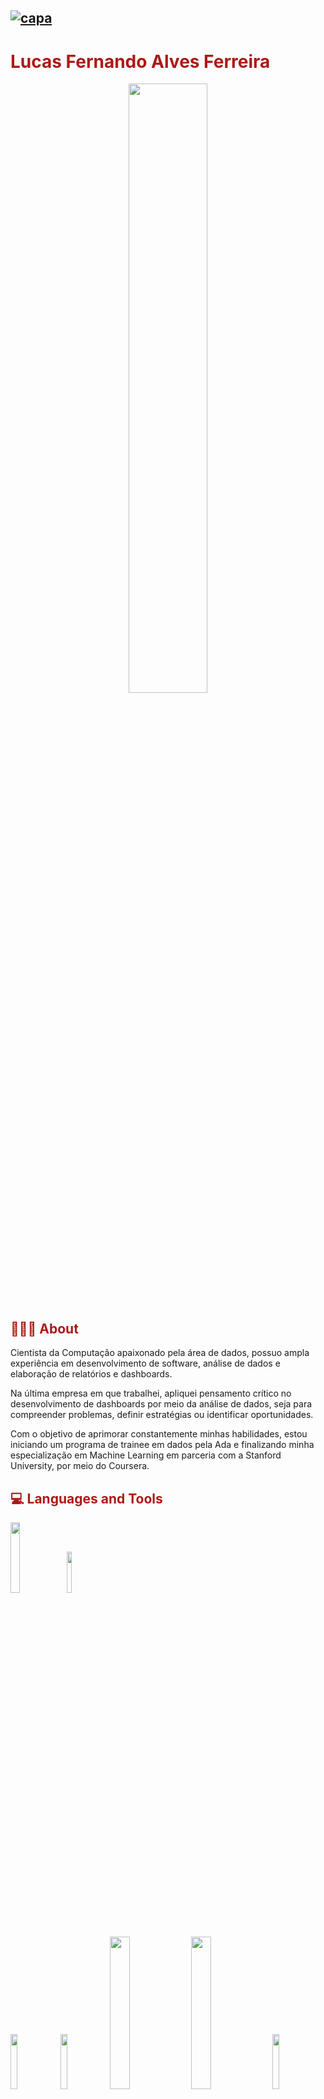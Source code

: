 [![capa](https://cdn.discordapp.com/attachments/1167794667132297257/1167875357580464229/Sem_titulo.png?ex=654fb7af&is=653d42af&hm=bdffe293927aa532de1e1756fd10a5432275d6739b1d95a05475c70f67e32006&)](https://github.com/lfaferreira?tab=repositories)
---
 # <font Color="#ac1917">Lucas Fernando Alves Ferreira</font>

 <div id="header" align="center"> 
   <img width="50%" src="https://cdn.discordapp.com/attachments/1167794667132297257/1167877861424767178/dafdsfd-removebg-preview.png?ex=654fba04&is=653d4504&hm=2b68a73265de99f7ec2d995a88ab59955d7e65c25eb813d2e6b7df07148663f3&"/>
 </div> 


 
## <font color="#ac1917">👨🏻‍💻 About</font>
Cientista da Computação apaixonado pela área de dados, possuo ampla experiência em desenvolvimento de software, análise de dados e elaboração de relatórios e dashboards.

Na última empresa em que trabalhei, apliquei pensamento crítico no desenvolvimento de dashboards por meio da análise de dados, seja para compreender problemas, definir estratégias ou identificar oportunidades.

Com o objetivo de aprimorar constantemente minhas habilidades, estou iniciando um programa de trainee em dados pela Ada e finalizando minha especialização em Machine Learning em parceria com a Stanford University, por meio do Coursera.

## <font color="#ac1917">💻 Languages and Tools </font>
<div>
	<div class="languages">
		<img width="17%" src="https://cdn.discordapp.com/attachments/1167830637076553818/1167831224153296917/java-logo-1.png?ex=654f8e95&is=653d1995&hm=74264a831f1885bf641621b1428e43c885223b5f9d9afc3ccd7b60025cc20e24&"/>
		<img width="13%" src="https://cdn.discordapp.com/attachments/1167830637076553818/1167830748380811336/Python_logo_01.svg.png?ex=654f8e23&is=653d1923&hm=856f06d7bac4553b10f387585cc8b6e38f46744c2d632b3cc678e71b2937a1e3&"/>
	</div>
	<div class="tolls">
		<img width="15%" src="https://cdn.discordapp.com/attachments/1167830637076553818/1167847961275924521/Pandas_logo.svg.png?ex=654f9e2b&is=653d292b&hm=9f52a72922655f47e9b0583a35bbbc68770a8b7f1067b151d04c5d50d9b7fa68&"/>
		<img width="15%" src="https://cdn.discordapp.com/attachments/1167830637076553818/1167865723738148965/2560px-Scikit_learn_logo_small.svg.png?ex=654faeb6&is=653d39b6&hm=5afea78e60ac703228a1a2de4e8e8226af83d9b98a843801e41f8f96ab343cbd&"/>
		<img width="25%" src="https://cdn.discordapp.com/attachments/1167830637076553818/1167867278625349682/matplot_title_logo.png?ex=654fb029&is=653d3b29&hm=d7af3211771045cc2a39b5f1d3cda4137b32cb798baacb26a2b97bf1b48e6f7d&"/>
		<img width="25%" src="https://cdn.discordapp.com/attachments/1167830637076553818/1167848419029700729/2560px-NumPy_logo_2020.svg.png?ex=654f9e98&is=653d2998&hm=c42f846ce130efce1daebb30b1589173bda1555dad46742ac92248fab580ca50&"/>
		<img width="15%" src="https://cdn.discordapp.com/attachments/1167830637076553818/1167868262986547250/Oracle-Symbol.png?ex=654fb113&is=653d3c13&hm=8fa92c2345ce280a1f7a3ec9a4832453bf4ae213d961b217b13f0d1cb46889fe&"/>
		<img width="15%" src="https://cdn.discordapp.com/attachments/1167830637076553818/1167867940117422191/mysql-logo-png-transparent.png?ex=654fb0c6&is=653d3bc6&hm=2b5dcbd8a414e140994069bb4b2c2f45eb3969aae29c420dfacfe46e76af3371&"/>
		<img width="10%" src="https://cdn.discordapp.com/attachments/1167830637076553818/1167868657863491775/Git-Icon-1788C.png?ex=654fb171&is=653d3c71&hm=dec7d2ffdd00270ad44bb22b2ac6950fea6a42ef4b764212434402495d5299a6&"/>
		<img width="10%" src="https://cdn.discordapp.com/attachments/1167830637076553818/1167868737538498741/25231.png?ex=654fb184&is=653d3c84&hm=1836fc86640528de71558bfa52396538202922477e46f51d9b560c753925999f&"/>
		<img width="10%" src="https://cdn.discordapp.com/attachments/1167830637076553818/1167868893608550462/630px-New_Power_BI_Logo.svg.png?ex=654fb1aa&is=653d3caa&hm=33841900a1a1849f70411293946448bb24797ca988c8e67ce1a76dd93f039a4e&"/>
		<img width="10%" src="https://cdn.discordapp.com/attachments/1167830637076553818/1167869545252401316/883px-Jupyter_logo.svg.png?ex=654fb245&is=653d3d45&hm=de25964b9b41a4febfa1809820ad272585a9d5319d589a5a074678363b1345f5&"/>
	</div>
</div>


## <font color="#ac1917"> 🚀 Top Repositories</font>
[![Readme Card](https://github-readme-stats.vercel.app/api/pin/?username=lfaferreira&repo=TCC&title_color=fff\&icon_color=f9f9f9\&text_color=9f9f9f\&bg_color=151515)](https://github.com/lfaferreira/TCC) [![Readme Card](https://github-readme-stats.vercel.app/api/pin/?username=lfaferreira&repo=knn-wine\&title_color=fff\&icon_color=f9f9f9\&text_color=9f9f9f\&bg_color=151515)](https://github.com/lfaferreira/knn-wine)	



## <font color="#ac1917"> 📊 Stats</font>
<div>
<img width="50%" src="https://github-readme-stats-sigma-five.vercel.app/api?username=lfaferreira&show_icons=true&icon_color=ac1917&title_color=ac1917&text_color=FFFFFF&bg_color=000000&hide_color=4c71f2&"/><img width="47%" src="https://github-readme-stats.vercel.app/api/top-langs/?username=lfaferreira&show_icons=true&icon_color=ac1917&title_color=ac1917&text_color=FFFFFF&bg_color=000000&hide_color=ac1917&"/>
</div>

<div align="center">
	<div class="final-image">
		<img width="25%" src="https://cdn.discordapp.com/attachments/1166584438411493416/1166757157761470494/229223263-cf2e4b07-2615-4f87-9c38-e37600f8381a.gif?ex=654ba647&is=65393147&hm=7f1798f2438d3311fa3ec1115b541ca5decd8b4cb3aae69bfb911bca125a623d&" />		
	</div>
	<i>A mais alta forma de virtude é ser como a água, que a todos beneficia ao invés de competir.</i> 
	<div class="social">
		<a href="https://www.linkedin.com/in/lfaferreira/" target="_blank"><img src="https://img.shields.io/badge/-LinkedIn-%230077B5?style=for-the-badge&logo=linkedin&logoColor=white" target="_blank"></a> <a href = "mailto:lfafcursosvagas@gmail.com"><img src="https://img.shields.io/badge/-Gmail-%23333?style=for-the-badge&logo=gmail&logoColor=red" target="_blank"></a> <a href="https://www.kaggle.com/nandoferreira" target="_blank"><img src="https://img.shields.io/badge/Kaggle-20BEFF?style=for-the-badge&logo=Kaggle&logoColor=white" target="_blank"></a> <a  href="https://www.instagram.com/1lucasfernando/" target="_blank"><img src="https://img.shields.io/badge/-Instagram-%23E4405F?style=for-the-badge&logo=instagram&logoColor=white" target="_blank"></a>
	</div>
</div>

